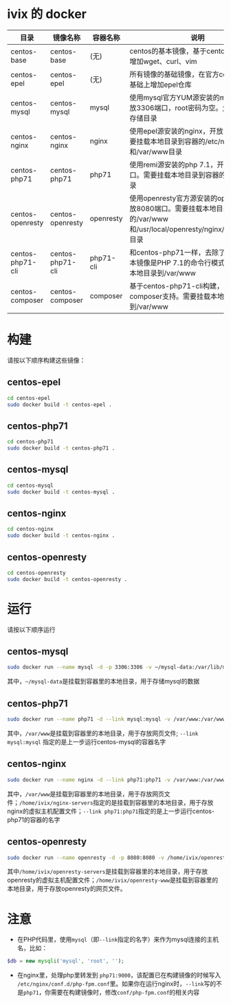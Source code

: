 # ivix 的 docker

|目录|镜像名称|容器名称|说明|
|----|----|----|----|
|centos-base|centos-base|(无)|centos的基本镜像，基于centos-epel构建, 增加wget、curl、vim|
|centos-epel|centos-epel|(无)|所有镜像的基础镜像，在官方centos镜像的基础上增加epel仓库|
|centos-mysql|centos-mysql|mysql|使用mysql官方YUM源安装的mysql 5.6，开放3306端口，root密码为空。允许挂载数据存储目录|
|centos-nginx|centos-nginx|nginx|使用epel源安装的nginx，开放80端口。需要挂载本地目录到容器的/etc/nginx/servers和/var/www目录|
|centos-php71|centos-php71|php71|使用remi源安装的php 7.1，开放9000端口。需要挂载本地目录到容器的/var/www目录|
|centos-openresty|centos-openresty|openresty|使用openresty官方源安装的openresty，开放8080端口。需要挂载本地目录到容器的/var/www和/usr/local/openresty/nginx/conf/servers目录|
|centos-php71-cli|centos-php71-cli|php71-cli|和centos-php71一样，去除了php-fpm。本镜像是PHP 7.1的命令行模式。需要挂载本地目录到/var/www|
|centos-composer|centos-composer|composer|基于centos-php71-cli构建，增加了composer支持。需要挂载本地目录到/var/www|

# 构建

请按以下顺序构建这些镜像：

## centos-epel

```bash
cd centos-epel
sudo docker build -t centos-epel .
```

## centos-php71

```bash
cd centos-php71
sudo docker build -t centos-php71 .
```
## centos-mysql

```bash
cd centos-mysql
sudo docker build -t centos-mysql .
```
## centos-nginx

```bash
cd centos-nginx
sudo docker build -t centos-nginx .
```

## centos-openresty

```bash
cd centos-openresty
sudo docker build -t centos-openresty .
```

# 运行

请按以下顺序运行

## centos-mysql

```bash
sudo docker run --name mysql -d -p 3306:3306 -v ~/mysql-data:/var/lib/mysql centos-mysql
```

其中，`~/mysql-data`是挂载到容器里的本地目录，用于存储mysql的数据

## centos-php71

```bash
sudo docker run --name php71 -d --link mysql:mysql -v /var/www:/var/www -p 9000:9000 centos-php71
```

其中，`/var/www`是挂载到容器里的本地目录，用于存放网页文件; `--link mysql:mysql` 指定的是上一步运行centos-mysql的容器名字

## centos-nginx

```bash
sudo docker run --name nginx -d --link php71:php71 -v /var/www:/var/www -v /home/ivix/nginx-servers:/etc/nginx/servers -p 80:80 centos-nginx
```

其中，`/var/www`是挂载到容器里的本地目录，用于存放网页文件；`/home/ivix/nginx-servers`指定的是挂载到容器里的本地目录，用于存放nginx的虚拟主机配置文件；`--link php71:php71`指定的是上一步运行centos-php71的容器的名字

## centos-openresty

```bash
sudo docker run --name openresty -d -p 8080:8080 -v /home/ivix/openresty-servers:/usr/local/openresty/nginx/conf/servers -v /home/ivix/openresty-www:/var/www centos-openresty
```

其中`/home/ivix/openresty-servers`是挂载到容器里的本地目录，用于存放openresty的虚拟主机配置文件；`/home/ivix/openresty-www`是挂载到容器里的本地目录，用于存放openresty的网页文件。
# 注意 

- 在PHP代码里，使用`mysql`（即`--link`指定的名字）来作为mysql连接的主机名，比如：

```php
$db = new mysqli('mysql', 'root', '');
```

- 在nginx里，处理php里转发到 `php71:9000`，该配置已在构建镜像的时候写入 `/etc/nginx/conf.d/php-fpm.conf`里。如果你在运行nginx时，`--link`写的不是`php71`，你需要在构建镜像时，修改`conf/php-fpm.conf`的相关内容

